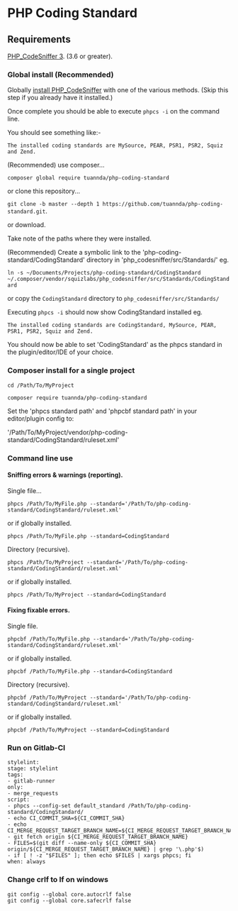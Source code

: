 # PHP Coding Standard
## Requirements

[PHP_CodeSniffer 3](https://github.com/squizlabs/PHP_CodeSniffer). (3.6 or greater).

### Global install (Recommended)

Globally [install PHP_CodeSniffer](https://github.com/squizlabs/PHP_CodeSniffer/blob/master/README.md) with one of the various methods. (Skip this step if you already have it installed.)

Once complete you should be able to execute `phpcs -i` on the command line.

You should see something like:-

`The installed coding standards are MySource, PEAR, PSR1, PSR2, Squiz and Zend.`

(Recommended) use composer...

`composer global require tuannda/php-coding-standard`

or clone this repository...

`git clone -b master --depth 1 https://github.com/tuannda/php-coding-standard.git`.

or download.

Take note of the paths where they were installed.

(Recommended) Create a symbolic link to the 'php-coding-standard/CodingStandard' directory in 'php_codesniffer/src/Standards/' eg. 

`ln -s ~/Documents/Projects/php-coding-standard/CodingStandard ~/.composer/vendor/squizlabs/php_codesniffer/src/Standards/CodingStandard`

or copy the `CodingStandard` directory to `php_codesniffer/src/Standards/`

Executing `phpcs -i` should now show CodingStandard installed eg.

`The installed coding standards are CodingStandard, MySource, PEAR, PSR1, PSR2, Squiz and Zend.`

You should now be able to set 'CodingStandard' as the phpcs standard in the plugin/editor/IDE of your choice.

### Composer install for a single project

`cd /Path/To/MyProject`  

`composer require tuannda/php-coding-standard`  

Set the 'phpcs standard path' and 'phpcbf standard path' in your editor/plugin config to:

'/Path/To/MyProject/vendor/php-coding-standard/CodingStandard/ruleset.xml'

### Command line use

#### Sniffing errors & warnings (reporting).

Single file...

`phpcs /Path/To/MyFile.php --standard='/Path/To/php-coding-standard/CodingStandard/ruleset.xml'`

or if globally installed.

`phpcs /Path/To/MyFile.php --standard=CodingStandard`

Directory (recursive).

`phpcs /Path/To/MyProject --standard='/Path/To/php-coding-standard/CodingStandard/ruleset.xml'`

or if globally installed.

`phpcs /Path/To/MyProject --standard=CodingStandard`

#### Fixing fixable errors.

Single file.

`phpcbf /Path/To/MyFile.php --standard='/Path/To/php-coding-standard/CodingStandard/ruleset.xml'`

or if globally installed.

`phpcbf /Path/To/MyFile.php --standard=CodingStandard`

Directory (recursive).

`phpcbf /Path/To/MyProject --standard='/Path/To/php-coding-standard/CodingStandard/ruleset.xml'`

or if globally installed.

`phpcbf /Path/To/MyProject --standard=CodingStandard`

### Run on Gitlab-CI

```
stylelint:
stage: stylelint
tags:
- gitlab-runner
only:
- merge_requests
script:
- phpcs --config-set default_standard /Path/To/php-coding-standard/CodingStandard/
- echo CI_COMMIT_SHA=${CI_COMMIT_SHA}
- echo CI_MERGE_REQUEST_TARGET_BRANCH_NAME=${CI_MERGE_REQUEST_TARGET_BRANCH_NAME}
- git fetch origin ${CI_MERGE_REQUEST_TARGET_BRANCH_NAME}
- FILES=$(git diff --name-only ${CI_COMMIT_SHA} origin/${CI_MERGE_REQUEST_TARGET_BRANCH_NAME} | grep '\.php'$)
- if [ ! -z "$FILES" ]; then echo $FILES | xargs phpcs; fi
when: always 
```

### Change crlf to lf on windows

```
git config --global core.autocrlf false
git config --global core.safecrlf false
```
